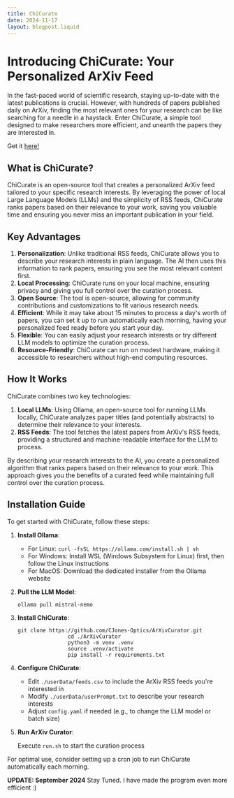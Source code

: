 ```yaml
---
title: ChiCurate
date: 2024-11-17
layout: blogpost.liquid
---
```

# Introducing ChiCurate: Your Personalized ArXiv Feed

In the fast-paced world of scientific research, staying up-to-date with
the latest publications is crucial. However, with hundreds of papers
published daily on ArXiv, finding the most relevant ones for your
research can be like searching for a needle in a haystack. Enter
ChiCurate, a simple tool designed to make researchers more efficient,
and unearth the papers they are interested in.

Get it [here!](https://github.com/CJones-Optics/ChiCurate)


## What is ChiCurate?

ChiCurate is an open-source tool that creates a personalized ArXiv feed
tailored to your specific research interests. By leveraging the power of
local Large Language Models (LLMs) and the simplicity of RSS feeds,
ChiCurate ranks papers based on their relevance to your work, saving you
valuable time and ensuring you never miss an important publication in
your field.

## Key Advantages

1.  **Personalization**: Unlike traditional RSS feeds, ChiCurate allows
    you to describe your research interests in plain language. The AI
    then uses this information to rank papers, ensuring you see the most
    relevant content first.
2.  **Local Processing**: ChiCurate runs on your local machine, ensuring
    privacy and giving you full control over the curation process.
3.  **Open Source**: The tool is open-source, allowing for community
    contributions and customizations to fit various research needs.
4.  **Efficient**: While it may take about 15 minutes to process a
    day\'s worth of papers, you can set it up to run automatically each
    morning, having your personalized feed ready before you start your
    day.
5.  **Flexible**: You can easily adjust your research interests or try
    different LLM models to optimize the curation process.
6.  **Resource-Friendly**: ChiCurate can run on modest hardware, making
    it accessible to researchers without high-end computing resources.

## How It Works

ChiCurate combines two key technologies:

1.  **Local LLMs**: Using Ollama, an open-source tool for running LLMs
    locally, ChiCurate analyzes paper titles (and potentially abstracts)
    to determine their relevance to your interests.
2.  **RSS Feeds**: The tool fetches the latest papers from ArXiv\'s RSS
    feeds, providing a structured and machine-readable interface for the
    LLM to process.

By describing your research interests to the AI, you create a
personalized algorithm that ranks papers based on their relevance to
your work. This approach gives you the benefits of a curated feed while
maintaining full control over the curation process.

## Installation Guide

To get started with ChiCurate, follow these steps:

1.  **Install Ollama**:
    -   For Linux: `curl -fsSL https://ollama.com/install.sh | sh`
    -   For Windows: Install WSL (Windows Subsystem for Linux) first,
        then follow the Linux instructions
    -   For MacOS: Download the dedicated installer from the Ollama
        website

2.  **Pull the LLM Model**:

        ollama pull mistral-nemo

3.  **Install ChiCurate**:

        git clone https://github.com/CJones-Optics/ArXivCurator.git
                        cd ./ArXivCurator
                        python3 -m venv .venv
                        source .venv/activate
                        pip install -r requirements.txt

4.  **Configure ChiCurate**:
    -   Edit `./userData/feeds.csv` to include the ArXiv RSS feeds
        you\'re interested in
    -   Modify `./userData/userPrompt.txt` to describe your research
        interests
    -   Adjust `config.yaml` if needed (e.g., to change the LLM model or
        batch size)

5.  **Run ArXiv Curator**:

    Execute `run.sh` to start the curation process

For optimal use, consider setting up a cron job to run ChiCurate
automatically each morning.

**UPDATE: September 2024**
Stay Tuned. I have made the program even more efficient :)
